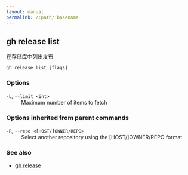 ```yaml
---
layout: manual
permalink: /:path/:basename
---
```


## gh release list

在存储库中列出发布

```
gh release list [flags]
```

### Options

<dl class="flags">
	<dt><code>-L</code>, <code>--limit &lt;int&gt;</code></dt>
	<dd>Maximum number of items to fetch</dd>
</dl>

### Options inherited from parent commands

<dl class="flags">
	<dt><code>-R</code>, <code>--repo &lt;[HOST/]OWNER/REPO&gt;</code></dt>
	<dd>Select another repository using the [HOST/]OWNER/REPO format</dd>
</dl>

### See also

-   [gh release](./gh_release)
